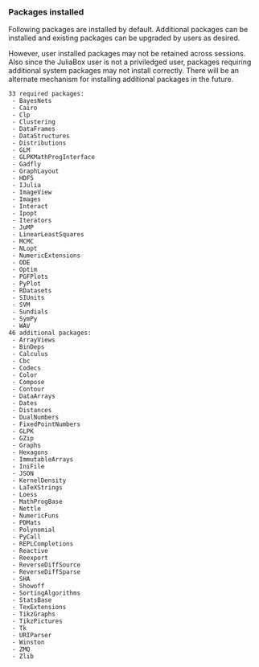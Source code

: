 ### Packages installed

Following packages are installed by default. Additional packages can be installed and existing packages can be upgraded by users as desired. 

However, user installed packages may not be retained across sessions. Also since the JuliaBox user is not a priviledged user, packages requiring additional system packages may not install correctly. There will be an alternate mechanism for installing additional packages in the future.

````
33 required packages:
 - BayesNets
 - Cairo
 - Clp
 - Clustering
 - DataFrames
 - DataStructures
 - Distributions
 - GLM
 - GLPKMathProgInterface
 - Gadfly              
 - GraphLayout        
 - HDF5              
 - IJulia           
 - ImageView       
 - Images         
 - Interact      
 - Ipopt        
 - Iterators   
 - JuMP       
 - LinearLeastSquares      
 - MCMC                   
 - NLopt                 
 - NumericExtensions    
 - ODE                 
 - Optim              
 - PGFPlots          
 - PyPlot           
 - RDatasets       
 - SIUnits        
 - SVM           
 - Sundials     
 - SymPy       
 - WAV        
46 additional packages: 
 - ArrayViews          
 - BinDeps            
 - Calculus          
 - Cbc              
 - Codecs          
 - Color          
 - Compose                    
 - Contour                   
 - DataArrays               
 - Dates                   
 - Distances              
 - DualNumbers           
 - FixedPointNumbers    
 - GLPK                
 - GZip               
 - Graphs            
 - Hexagons         
 - ImmutableArrays 
 - IniFile        
 - JSON          
 - KernelDensity
 - LaTeXStrings
 - Loess      
 - MathProgBase             
 - Nettle                  
 - NumericFuns            
 - PDMats                
 - Polynomial           
 - PyCall              
 - REPLCompletions    
 - Reactive          
 - Reexport         
 - ReverseDiffSource      
 - ReverseDiffSparse     
 - SHA                  
 - Showoff             
 - SortingAlgorithms  
 - StatsBase         
 - TexExtensions    
 - TikzGraphs      
 - TikzPictures   
 - Tk            
 - URIParser    
 - Winston     
 - ZMQ        
 - Zlib      
````

